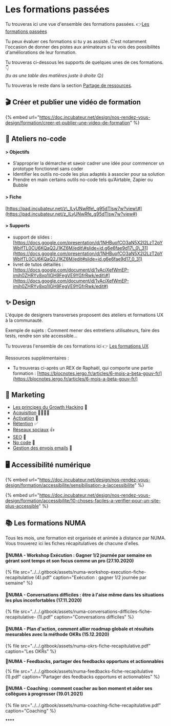 # Les formations passées

Tu trouveras ici une vue d'ensemble des formations passées. 👉[Les formations passées](https://airtable.com/shrQYTD8YZflrhNSb)

Tu peux  évaluer ces formations si tu y as assisté. C'est notamment l'occasion de donner des pistes aux animateurs si tu vois des possibilités d'améliorations de leur formation. 



Tu trouveras ci-dessous les supports de quelques unes de ces formations. 👇  
_\(tu as une table des matières juste à droite_ 😉_\)_

Tu trouveras le reste dans la section [Partage de ressources](partage-de-ressources.md). 

## 🎬  Créer et publier une vidéo de formation

{% embed url="https://doc.incubateur.net/design/nos-rendez-vous-design/formation/creer-et-publier-une-video-de-formation" %}

## 🤖  Ateliers no-code

#### &gt; Objectifs

* S’approprier la démarche et sa~~v~~oir cadrer une idée pour commencer un prototype fonctionnel sans coder
* Identifier les outils no-code les plus adaptés à associer pour sa solution
* Prendre en main certains outils no-code tels qu’Airtable, Zapier ou Bubble

#### &gt; Fiche

[https://pad.incubateur.net/z\_ILyUNwRfe\_g95dTlsw7w?view\#](https://pad.incubateur.net/z_ILyUNwRfe_g95dTlsw7w?view#)

#### &gt; Supports

* support de slides : [https://docs.google.com/presentation/d/1NHBuofCO3aN5X2I2LzT2pYWbIfTL0CU6KQaQ2J1KZ6M/edit\#slide=id.g6e6fae9d17\_0\_31](https://docs.google.com/presentation/d/1NHBuofCO3aN5X2I2LzT2pYWbIfTL0CU6KQaQ2J1KZ6M/edit#slide=id.g6e6fae9d17_0_31)
* livret de tutos détaillés : [https://docs.google.com/document/d/1vAciXefWmEP-imjh0ZHRYv8xp1IGH9FegVE9YGfrRwk/edit\#](https://docs.google.com/document/d/1vAciXefWmEP-imjh0ZHRYv8xp1IGH9FegVE9YGfrRwk/edit#)

## ✨ Design

L'équipe de designers transverses proposent des ateliers et formations UX à la communauté. 

Exemple de sujets : Comment mener des entretiens utilisateurs, faire des tests, rendre son site accessible...

Tu trouveras l'ensemble de ces formations ici 👉 [Les formations UX](https://doc.incubateur.net/design/nos-rendez-vous-design/formation)

Ressources supplémentaires : 

* Tu trouveras ci-après un REX de Raphaël, qui comporte une partie formation : [https://blocnotes.iergo.fr/articles/6-mois-a-beta-gouv-fr/](https://blocnotes.iergo.fr/articles/6-mois-a-beta-gouv-fr/)

## 🚀  Marketing

* [Les principes du Growth Hacking](https://doc.incubateur.net/startups/marketing/growth-hacking)  🚀
* [Acquisition](https://doc.incubateur.net/startups/marketing/lacquisition) 👨‍👨‍👦‍👦
* [Activation](https://doc.incubateur.net/startups/marketing/lactivation) 🎯
* [Rétention](https://doc.incubateur.net/startups/marketing/la-retention) ✅
* [Réseaux sociaux](https://doc.incubateur.net/startups/marketing/reseaux-sociaux) 👍
* [SEO](https://doc.incubateur.net/startups/marketing/seo-1) 🔎
* [No code](https://doc.incubateur.net/startups/marketing/no-code) 🤖
* [Gestion des envois emails](https://doc.incubateur.net/startups/marketing/gestion-des-envois-emails)  💌

## 🖥  Accessibilité numérique

{% embed url="https://doc.incubateur.net/design/nos-rendez-vous-design/formation/accessibilite/sensibilisation-a-laccessibilite" %}

{% embed url="https://doc.incubateur.net/design/nos-rendez-vous-design/formation/accessibilite/10-choses-faciles-a-verifier-pour-un-site-plus-accessible" %}

## 📚 Les formations NUMA

Tous les mois, une formation est organisée et animée à distance par NUMA. Vous trouverez ici les fiches récapitulatives de chacune d'elles.

#### 📕NUMA - Workshop Exécution : Gagner 1/2 journée par semaine en gérant sont temps et son focus comme un pro \(27.10.2020\)

{% file src="../../.gitbook/assets/numa-workshop-execution-fiche-recapitulative \(4\).pdf" caption="Exécution : gagner 1/2 journée par semaine" %}

#### 📗NUMA - Conversations difficiles : être à l'aise même dans les situations les plus inconfortables \(17.11.2020\)

{% file src="../../.gitbook/assets/numa-conversations-difficiles-fiche-recapitulative- \(1\).pdf" caption="Conversations difficiles" %}

#### 📘NUMA - **Plan d'action, comment allier roadmap globale et résultats mesurables avec la méthode OKRs \(15.12.2020\)**

{% file src="../../.gitbook/assets/numa-okrs-fiche-recapitulative.pdf" caption="Les OKRs" %}

📙**NUMA - Feedbacks, partager des feedbacks opportuns et actionnables** 

{% file src="../../.gitbook/assets/numa-feedbacks-fiche-recapitulative \(1\).pdf" caption="Partager des feedbacks opportuns et actionnables" %}

#### 📕NUMA - **Coaching : comment coacher au bon moment et aider ses collègues à progresser \(19.01.2021\)**

{% file src="../../.gitbook/assets/numa-coaching-fiche-recapitulative.pdf" caption="Coaching" %}



\*\*\*\*





